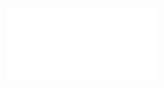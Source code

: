 ![Set equality](Resources/2.%20Mathematics/1.%20Pure%20mathematics/Mathematical%20logic/Set%20theory/Concepts/Set%20equality.pdf)